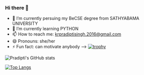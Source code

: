 ### Hi there 👋

- 🔭 I’m currently persuing my BeCSE degree from SATHYABAMA UNIVERSITY
- 🌱 I’m currently learning PYTHON
- 📫 How to reach me: krpradiptisingh.2016@gmail.com
- 😄 Pronouns: she/her
- ⚡ Fun fact: can motivate anybody
-->  [![trophy](https://github-profile-trophy.vercel.app/?username=Pradipti-Singh&theme=onedark)](https://github.com/ryo-ma/github-profile-trophy)

![Pradipti's GitHub stats](https://github-readme-stats.vercel.app/api?username=Pradipti-Singh&show_icons=true&theme=radical)

[![Top Langs](https://github-readme-stats.vercel.app/api/top-langs/?username=Pradipti-Singh&layout=compact)](https://github.com/Pradipti-Singh/github-readme-stats)
